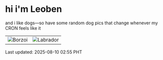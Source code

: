 # hi i'm Leoben

and i like dogs—so have some random dog pics that change whenever my CRON feels like it

|  |  |
|--------|----------|
| ![Borzoi](https://random-dog-vercel.vercel.app/api/random-borzoi?v=1754765729) | ![Labrador](https://random-dog-vercel.vercel.app/api/random-labrador?v=1754765729) |

Last updated: 2025-08-10 02:55 PHT

